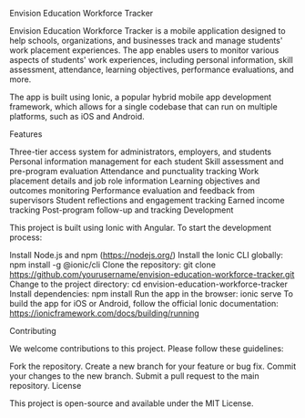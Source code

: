 Envision Education Workforce Tracker

Envision Education Workforce Tracker is a mobile application designed to help schools, organizations, and businesses track and manage students' work placement experiences. The app enables users to monitor various aspects of students' work experiences, including personal information, skill assessment, attendance, learning objectives, performance evaluations, and more.

The app is built using Ionic, a popular hybrid mobile app development framework, which allows for a single codebase that can run on multiple platforms, such as iOS and Android.

Features

Three-tier access system for administrators, employers, and students
Personal information management for each student
Skill assessment and pre-program evaluation
Attendance and punctuality tracking
Work placement details and job role information
Learning objectives and outcomes monitoring
Performance evaluation and feedback from supervisors
Student reflections and engagement tracking
Earned income tracking
Post-program follow-up and tracking
Development

This project is built using Ionic with Angular. To start the development process:

Install Node.js and npm (https://nodejs.org/)
Install the Ionic CLI globally: npm install -g @ionic/cli
Clone the repository: git clone https://github.com/yourusername/envision-education-workforce-tracker.git
Change to the project directory: cd envision-education-workforce-tracker
Install dependencies: npm install
Run the app in the browser: ionic serve
To build the app for iOS or Android, follow the official Ionic documentation: https://ionicframework.com/docs/building/running

Contributing

We welcome contributions to this project. Please follow these guidelines:

Fork the repository.
Create a new branch for your feature or bug fix.
Commit your changes to the new branch.
Submit a pull request to the main repository.
License

This project is open-source and available under the MIT License.
